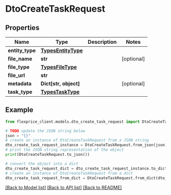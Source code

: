# DtoCreateTaskRequest


## Properties

Name | Type | Description | Notes
------------ | ------------- | ------------- | -------------
**entity_type** | [**TypesEntityType**](TypesEntityType.md) |  | 
**file_name** | **str** |  | [optional] 
**file_type** | [**TypesFileType**](TypesFileType.md) |  | 
**file_url** | **str** |  | 
**metadata** | **Dict[str, object]** |  | [optional] 
**task_type** | [**TypesTaskType**](TypesTaskType.md) |  | 

## Example

```python
from flexprice_client.models.dto_create_task_request import DtoCreateTaskRequest

# TODO update the JSON string below
json = "{}"
# create an instance of DtoCreateTaskRequest from a JSON string
dto_create_task_request_instance = DtoCreateTaskRequest.from_json(json)
# print the JSON string representation of the object
print(DtoCreateTaskRequest.to_json())

# convert the object into a dict
dto_create_task_request_dict = dto_create_task_request_instance.to_dict()
# create an instance of DtoCreateTaskRequest from a dict
dto_create_task_request_from_dict = DtoCreateTaskRequest.from_dict(dto_create_task_request_dict)
```
[[Back to Model list]](../README.md#documentation-for-models) [[Back to API list]](../README.md#documentation-for-api-endpoints) [[Back to README]](../README.md)


